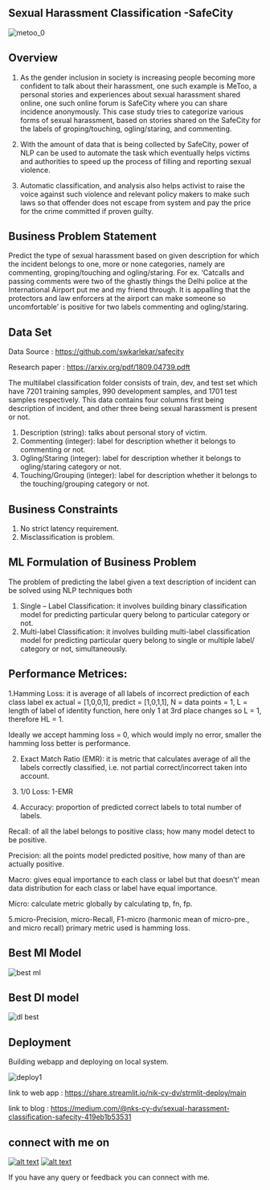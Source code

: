## Sexual Harassment Classification -SafeCity 
![metoo_0](https://user-images.githubusercontent.com/61196335/131012016-2512378f-289f-4705-b7a5-89ab781b8fc4.jpg)

## Overview
1. As the gender inclusion in society is increasing people becoming more confident to talk about their harassment, one such example is MeToo,
a personal stories and experiences about sexual harassment shared online, one such online forum is SafeCity where you can share incidence anonymously. 
This case study tries to categorize various forms of sexual harassment, based on stories shared on the SafeCity for the labels of groping/touching, ogling/staring, 
and commenting.

2. With the amount of data that is being collected by SafeCity, power of NLP can be used to automate the task which eventually helps victims and authorities 
to speed up the process of filling and reporting sexual violence.

3. Automatic classification, and analysis also helps activist to raise the voice against such violence and relevant policy makers to make such laws 
so that offender does not escape from system and pay the price for the crime committed if proven guilty.

## Business Problem Statement
Predict the type of sexual harassment based on given description for which the incident belongs to one, more or none categories, namely are commenting, 
groping/touching and ogling/staring. For ex. ‘Catcalls and passing comments were two of the ghastly things the Delhi police at the International Airport put me and my friend through. It is appalling that the protectors and law enforcers at the airport can make someone so uncomfortable’ is positive for two labels commenting and ogling/staring.

## Data Set 
Data Source : https://github.com/swkarlekar/safecity 

Research paper : https://arxiv.org/pdf/1809.04739.pdft

The multilabel classification folder consists of train, dev, and test set which have 7201 training samples, 990 development samples, and 1701 test samples 
respectively. This data contains four columns first being description of incident, and other three being sexual harassment is present or not.

1. Description (string): talks about personal story of victim.
2. Commenting (integer): label for description whether it belongs to commenting or not.
3. Ogling/Staring (integer): label for description whether it belongs to ogling/staring category or not.
4. Touching/Grouping (integer): label for description whether it belongs to the touching/grouping category or not.

## Business Constraints
1. No strict latency requirement.
2. Misclassification is problem.

## ML Formulation of Business Problem
The problem of predicting the label given a text description of incident can be solved using NLP techniques both
1. Single – Label Classification: it involves building binary classification model for predicting particular query belong to particular category or not.
2. Multi-label Classification: it involves building multi-label classification model for predicting particular query belong to single or multiple 
label/ category or not, simultaneously.

## Performance Metrices: 

1.Hamming Loss: it is average of all labels of incorrect prediction of each class label ex actual = [1,0,0,1], predict = [1,0,1,1], 
N = data points = 1, L = length of label of identity function, here only 1 at 3rd place changes so L = 1, therefore HL = 1.

Ideally we accept hamming loss = 0, which would imply no error, smaller the hamming loss better is performance.

2. Exact Match Ratio (EMR): it is metric that calculates average of all the labels correctly classified, i.e. not partial correct/incorrect taken into account.

3. 1/0 Loss: 1-EMR

4. Accuracy: proportion of predicted correct labels to total number of labels.

Recall: of all the label belongs to positive class; how many model detect to be positive.

Precision: all the points model predicted positive, how many of than are actually positive.

Macro: gives equal importance to each class or label but that doesn’t’ mean data distribution for each class or label have equal importance.

Micro: calculate metric globally by calculating tp, fn, fp.

5.micro-Precision, micro-Recall, F1-micro (harmonic mean of micro-pre., and micro recall)
primary metric used is hamming loss.

## Best Ml Model
![best ml](https://user-images.githubusercontent.com/61196335/131012569-080d682f-47e0-4bc0-a936-b82f3de1aa5a.JPG)

## Best Dl model
![dl best](https://user-images.githubusercontent.com/61196335/131012615-4a640147-840d-4e2f-857f-15cbbe07d562.JPG)

## Deployment
Building webapp and deploying on local system.

![deploy1](https://user-images.githubusercontent.com/61196335/131005763-dda52cb2-d759-4edd-8d26-477240f405fc.gif)

link to web app : https://share.streamlit.io/nik-cy-dv/strmlit-deploy/main

link to blog : https://medium.com/@nks-cy-dv/sexual-harassment-classification-safecity-419eb1b53531

## connect with me on
<a href='https://www.linkedin.com/in/nikhil-sharma-421b60a6/'> ![alt text](https://img.shields.io/badge/Linkedin-connect-blue)</a>       <a href='mailto:nikhil.niksharma15@gmail.com'> ![alt text](https://img.shields.io/badge/gmail-nikhil.niksharma15%40gmail.com-red)</a>

If you have any query or feedback you can connect with me.

